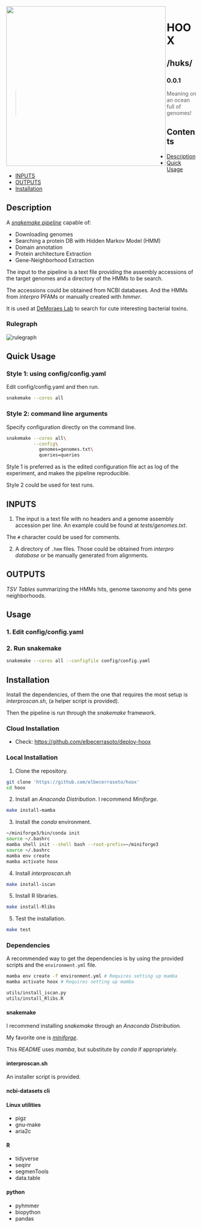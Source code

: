 <img align="left" width="420" height="420" src="logo.svg">

# HOOX
## /hʊks/
### 0.0.1
> Meaning on an ocean full of genomes!

## Contents

- [Description](##Description)
- [Quick Usage](##Quick-Usage)
- [INPUTS](##INPUTS)
- [OUTPUTS](##OUTPUTS)
- [Installation](##Installation)


## Description

A [_snakemake pipeline_](https://snakemake.github.io/) capable of:

+ Downloading genomes
+ Searching a protein DB with Hidden Markov Model (HMM)
+ Domain annotation
+ Protein architecture Extraction
+ Gene-Neighborhood Extraction


The input to the pipeline is a text file providing the
assembly accessions of the target genomes
and a directory of the HMMs to be search.

The accessions could be obtained from NCBI databases.
And the HMMs from _interpro_ PFAMs or manually created
with _hmmer_.

It is used at [DeMoraes Lab](https://www.demoraeslab.org/) to search for cute interesting bacterial toxins.

### Rulegraph

![rulegraph](rulegraph.svg)

## Quick Usage

###  Style 1: using config/config.yaml

Edit config/config.yaml and then run.
``` sh
snakemake --cores all
```

### Style 2: command line arguments

Specify configuration directly on the command line.
``` sh
snakemake --cores all\
          --config\
            genomes=genomes.txt\
            queries=queries
```

Style 1 is preferred as is the edited configuration
file act as log of the experiment, and makes
the pipeline reproducible.

Style 2 could be used for test runs.

## INPUTS

1. The input is a text file with no headers
and a genome assembly accession per line.
An example could be found at _tests/genomes.txt_.

The `#` character could be used for comments.

2. A directory of `.hmm` files. Those could be
obtained from  _interpro database_
or be manually generated from alignments.


## OUTPUTS

_TSV Tables_ summarizing the HMMs hits,
genome taxonomy and hits gene neighborhoods.

## Usage

### 1. Edit config/config.yaml
### 2. Run snakemake

``` sh
snakemake --cores all --configfile config/config.yaml
```

## Installation

Install the dependencies,
of them the one that requires the most setup is _interproscan.sh_,
(a helper script is provided).

Then the pipeline is run through the _snakemake_ framework.

### Cloud Installation

+ Check: https://github.com/elbecerrasoto/deploy-hoox

### Local Installation

1. Clone the repository.
``` sh
git clone 'https://github.com/elbecerrasoto/hoox'
cd hoox
```

2. Install an _Anaconda Distribution_.
I recommend _Miniforge_.
``` sh
make install-mamba
```

3. Install the _conda_ environment.
``` sh
~/miniforge3/bin/conda init
source ~/.bashrc
mamba shell init --shell bash --root-prefix=~/miniforge3
source ~/.bashrc
mamba env create
mamba activate hoox
```

4. Install _interproscan.sh_
``` sh
make install-iscan
```


5. Install R libraries.

``` sh
make install-Rlibs
```


5. Test the installation.

``` sh
make test
```

### Dependencies

A recommended way to get the dependencies
is by using the provided scripts and the `environment.yml` file.

``` sh
mamba env create -f environment.yml # Requires setting up mamba
mamba activate hoox # Requires setting up mamba
```


``` sh
utils/install_iscan.py
utils/install_Rlibs.R
```

#### snakemake

I recommend installing _snakemake_ through
an _Anaconda Distribution._

My favorite one is [_miniforge_](https://github.com/conda-forge/miniforge).

This _README_ uses _mamba_, but substitute by _conda_ if appropriately.

#### interproscan.sh

An installer script is provided.

#### ncbi-datasets cli

#### Linux utilities

+ pigz
+ gnu-make
+ aria2c

#### R

+ tidyverse
+ seqinr
+ segmenTools
+ data.table

#### python

+ pyhmmer
+ biopython
+ pandas
